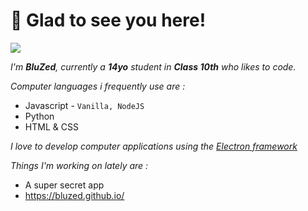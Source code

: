 # 👋 Glad to see you here!
![](https://komarev.com/ghpvc/?username=BluZed)

*I'm **BluZed**, currently a **14yo** student in **Class 10th** who likes to code.*     

*Computer languages i frequently use are :*
 - Javascript - `Vanilla, NodeJS`
 - Python 
 - HTML & CSS
 
 *I love to develop computer applications using the [Electron framework](https://www.electronjs.org/)*

*Things I'm working on lately are :*

 - A super secret app
 - https://bluzed.github.io/
